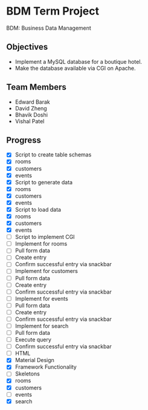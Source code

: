 # BDM Term Project

BDM: Business Data Management

## Objectives

- Implement a MySQL database for a boutique hotel.
- Make the database available via CGI on Apache.

## Team Members

- Edward Barak
- David Zheng
- Bhavik Doshi
- Vishal Patel

## Progress

- [x] Script to create table schemas
 - [x] rooms
 - [x] customers
 - [x] events
- [x] Script to generate data
 - [x] rooms
 - [x] customers
 - [x] events
- [x] Script to load data
 - [x] rooms
 - [x] customers
 - [x] events
- [ ] Script to implement CGI
 - [ ] Implement for rooms
  - [ ] Pull form data
  - [ ] Create entry
  - [ ] Confirm successful entry via snackbar
 - [ ] Implement for customers
  - [ ] Pull form data
  - [ ] Create entry
  - [ ] Confirm successful entry via snackbar
 - [ ] Implement for events
  - [ ] Pull form data
  - [ ] Create entry
  - [ ] Confirm successful entry via snackbar
 - [ ] Implement for search
  - [ ] Pull form data
  - [ ] Execute query
  - [ ] Confirm successful entry via snackbar
- [ ] HTML
 - [x] Material Design
 - [x] Framework Functionality
 - [ ] Skeletons
  - [x] rooms
  - [x] customers
  - [ ] events
  - [x] search